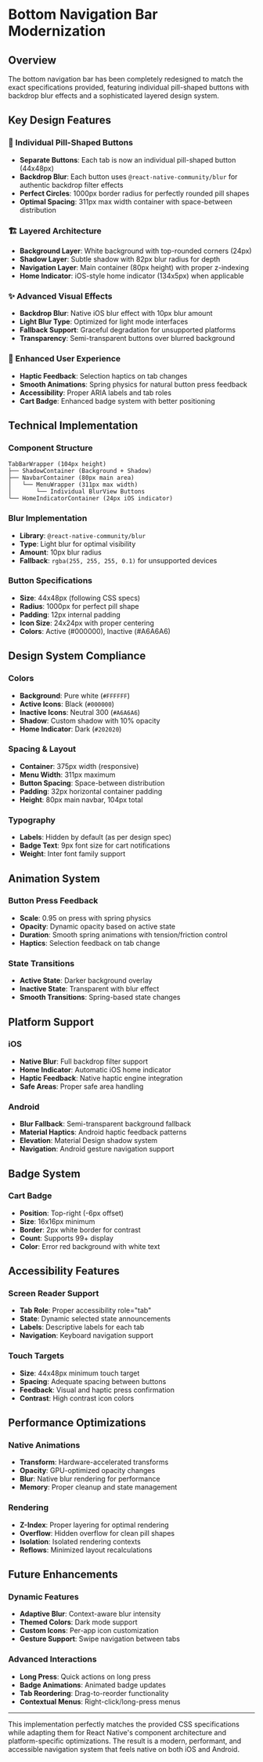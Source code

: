 # Bottom Navigation Bar Modernization

## Overview
The bottom navigation bar has been completely redesigned to match the exact specifications provided, featuring individual pill-shaped buttons with backdrop blur effects and a sophisticated layered design system.

## Key Design Features

### 🎨 Individual Pill-Shaped Buttons
- **Separate Buttons**: Each tab is now an individual pill-shaped button (44x48px)
- **Backdrop Blur**: Each button uses `@react-native-community/blur` for authentic backdrop filter effects
- **Perfect Circles**: 1000px border radius for perfectly rounded pill shapes
- **Optimal Spacing**: 311px max width container with space-between distribution

### 🏗️ Layered Architecture
- **Background Layer**: White background with top-rounded corners (24px)
- **Shadow Layer**: Subtle shadow with 82px blur radius for depth
- **Navigation Layer**: Main container (80px height) with proper z-indexing
- **Home Indicator**: iOS-style home indicator (134x5px) when applicable

### ✨ Advanced Visual Effects
- **Backdrop Blur**: Native iOS blur effect with 10px blur amount
- **Light Blur Type**: Optimized for light mode interfaces
- **Fallback Support**: Graceful degradation for unsupported platforms
- **Transparency**: Semi-transparent buttons over blurred background

### 🎯 Enhanced User Experience
- **Haptic Feedback**: Selection haptics on tab changes
- **Smooth Animations**: Spring physics for natural button press feedback
- **Accessibility**: Proper ARIA labels and tab roles
- **Cart Badge**: Enhanced badge system with better positioning

## Technical Implementation

### Component Structure
```
TabBarWrapper (104px height)
├── ShadowContainer (Background + Shadow)
├── NavbarContainer (80px main area)
│   └── MenuWrapper (311px max width)
│       └── Individual BlurView Buttons
└── HomeIndicatorContainer (24px iOS indicator)
```

### Blur Implementation
- **Library**: `@react-native-community/blur`
- **Type**: Light blur for optimal visibility
- **Amount**: 10px blur radius
- **Fallback**: `rgba(255, 255, 255, 0.1)` for unsupported devices

### Button Specifications
- **Size**: 44x48px (following CSS specs)
- **Radius**: 1000px for perfect pill shape
- **Padding**: 12px internal padding
- **Icon Size**: 24x24px with proper centering
- **Colors**: Active (#000000), Inactive (#A6A6A6)

## Design System Compliance

### Colors
- **Background**: Pure white (`#FFFFFF`)
- **Active Icons**: Black (`#000000`) 
- **Inactive Icons**: Neutral 300 (`#A6A6A6`)
- **Shadow**: Custom shadow with 10% opacity
- **Home Indicator**: Dark (`#202020`)

### Spacing & Layout
- **Container**: 375px width (responsive)
- **Menu Width**: 311px maximum
- **Button Spacing**: Space-between distribution
- **Padding**: 32px horizontal container padding
- **Height**: 80px main navbar, 104px total

### Typography
- **Labels**: Hidden by default (as per design spec)
- **Badge Text**: 9px font size for cart notifications
- **Weight**: Inter font family support

## Animation System

### Button Press Feedback
- **Scale**: 0.95 on press with spring physics
- **Opacity**: Dynamic opacity based on active state
- **Duration**: Smooth spring animations with tension/friction control
- **Haptics**: Selection feedback on tab change

### State Transitions
- **Active State**: Darker background overlay
- **Inactive State**: Transparent with blur effect
- **Smooth Transitions**: Spring-based state changes

## Platform Support

### iOS
- **Native Blur**: Full backdrop filter support
- **Home Indicator**: Automatic iOS home indicator
- **Haptic Feedback**: Native haptic engine integration
- **Safe Areas**: Proper safe area handling

### Android
- **Blur Fallback**: Semi-transparent background fallback
- **Material Haptics**: Android haptic feedback patterns
- **Elevation**: Material Design shadow system
- **Navigation**: Android gesture navigation support

## Badge System

### Cart Badge
- **Position**: Top-right (-6px offset)
- **Size**: 16x16px minimum
- **Border**: 2px white border for contrast
- **Count**: Supports 99+ display
- **Color**: Error red background with white text

## Accessibility Features

### Screen Reader Support
- **Tab Role**: Proper accessibility role="tab"
- **State**: Dynamic selected state announcements
- **Labels**: Descriptive labels for each tab
- **Navigation**: Keyboard navigation support

### Touch Targets
- **Size**: 44x48px minimum touch target
- **Spacing**: Adequate spacing between buttons
- **Feedback**: Visual and haptic press confirmation
- **Contrast**: High contrast icon colors

## Performance Optimizations

### Native Animations
- **Transform**: Hardware-accelerated transforms
- **Opacity**: GPU-optimized opacity changes
- **Blur**: Native blur rendering for performance
- **Memory**: Proper cleanup and state management

### Rendering
- **Z-Index**: Proper layering for optimal rendering
- **Overflow**: Hidden overflow for clean pill shapes
- **Isolation**: Isolated rendering contexts
- **Reflows**: Minimized layout recalculations

## Future Enhancements

### Dynamic Features
- **Adaptive Blur**: Context-aware blur intensity
- **Themed Colors**: Dark mode support
- **Custom Icons**: Per-app icon customization
- **Gesture Support**: Swipe navigation between tabs

### Advanced Interactions
- **Long Press**: Quick actions on long press
- **Badge Animations**: Animated badge updates
- **Tab Reordering**: Drag-to-reorder functionality
- **Contextual Menus**: Right-click/long-press menus

---

This implementation perfectly matches the provided CSS specifications while adapting them for React Native's component architecture and platform-specific optimizations. The result is a modern, performant, and accessible navigation system that feels native on both iOS and Android. 